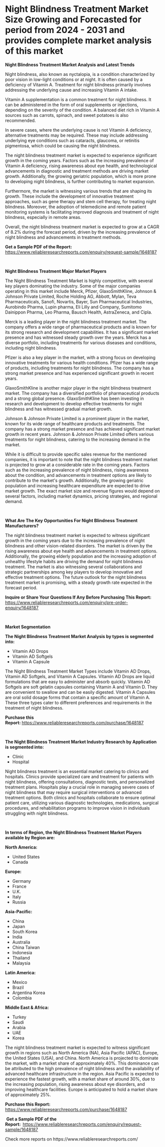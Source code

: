 <p><h1>Night Blindness Treatment Market Size Growing and Forecasted for period from 2024 - 2031 and provides complete market analysis of this market</h1></p><p><strong>Night Blindness Treatment Market Analysis and Latest Trends</strong></p>
<p><p>Night blindness, also known as nyctalopia, is a condition characterized by poor vision in low-light conditions or at night. It is often caused by a deficiency of Vitamin A. Treatment for night blindness primarily involves addressing the underlying cause and increasing Vitamin A intake.</p><p>Vitamin A supplementation is a common treatment for night blindness. It can be administered in the form of oral supplements or injections, depending on the severity of the condition. A balanced diet rich in Vitamin A sources such as carrots, spinach, and sweet potatoes is also recommended.</p><p>In severe cases, where the underlying cause is not Vitamin A deficiency, alternative treatments may be required. These may include addressing underlying eye conditions such as cataracts, glaucoma, or retinitis pigmentosa, which could be causing the night blindness.</p><p>The night blindness treatment market is expected to experience significant growth in the coming years. Factors such as the increasing prevalence of Vitamin A deficiency, rising awareness about eye health, and technological advancements in diagnostic and treatment methods are driving market growth. Additionally, the growing geriatric population, which is more prone to developing night blindness, is further contributing to market expansion.</p><p>Furthermore, the market is witnessing various trends that are shaping its growth. These include the development of innovative treatment approaches, such as gene therapy and stem cell therapy, for treating night blindness. Moreover, the adoption of telemedicine and remote patient monitoring systems is facilitating improved diagnosis and treatment of night blindness, especially in remote areas.</p><p>Overall, the night blindness treatment market is expected to grow at a CAGR of 8.2% during the forecast period, driven by the increasing prevalence of night blindness and advancements in treatment methods.</p></p>
<p><strong>Get a Sample PDF of the Report:&nbsp;</strong> <a href="https://www.reliableresearchreports.com/enquiry/request-sample/1648187">https://www.reliableresearchreports.com/enquiry/request-sample/1648187</a></p>
<p>&nbsp;</p>
<p><strong>Night Blindness Treatment Major Market Players</strong></p>
<p><p>The Night Blindness Treatment Market is highly competitive, with several key players dominating the industry. Some of the major companies operating in this market include Merck, Pfizer, GlaxoSmithKline, Johnson & Johnson Private Limited, Roche Holding AG, Abbott, Mylan, Teva Pharmaceuticals, Sanofi, Novartis, Bayer, Sun Pharmaceutical Industries, Aurobindo Pharma, Lupin pharma, Eli Lilly and Company, Sumitomo Dainippon Pharma, Leo Pharma, Bausch Health, AstraZeneca, and Cipla. </p><p>Merck is a leading player in the night blindness treatment market. The company offers a wide range of pharmaceutical products and is known for its strong research and development capabilities. It has a significant market presence and has witnessed steady growth over the years. Merck has a diverse portfolio, including treatments for various diseases and conditions, including night blindness.</p><p>Pfizer is also a key player in the market, with a strong focus on developing innovative treatments for various health conditions. Pfizer has a wide range of products, including treatments for night blindness. The company has a strong market presence and has experienced significant growth in recent years.</p><p>GlaxoSmithKline is another major player in the night blindness treatment market. The company has a diversified portfolio of pharmaceutical products and a strong global presence. GlaxoSmithKline has been investing in research and development to develop effective treatments for night blindness and has witnessed gradual market growth.</p><p>Johnson & Johnson Private Limited is a prominent player in the market, known for its wide range of healthcare products and treatments. The company has a strong market presence and has achieved significant market growth in recent years. Johnson & Johnson Private Limited offers various treatments for night blindness, catering to the increasing demand in the market.</p><p>While it is difficult to provide specific sales revenue for the mentioned companies, it is important to note that the night blindness treatment market is projected to grow at a considerable rate in the coming years. Factors such as the increasing prevalence of night blindness, rising awareness about the condition, and advancements in treatment options are likely to contribute to the market's growth. Additionally, the growing geriatric population and increasing healthcare expenditure are expected to drive market growth. The exact market size and revenue figures would depend on several factors, including market dynamics, pricing strategies, and regional demand.</p></p>
<p>&nbsp;</p>
<p><strong>What Are The Key Opportunities For Night Blindness Treatment Manufacturers?</strong></p>
<p><p>The night blindness treatment market is expected to witness significant growth in the coming years due to the increasing prevalence of night blindness and other vision-related disorders. The market is driven by the rising awareness about eye health and advancements in treatment options. Additionally, the growing elderly population and the increasing adoption of unhealthy lifestyle habits are driving the demand for night blindness treatment. The market is also witnessing several collaborations and strategic partnerships among key players to develop innovative and effective treatment options. The future outlook for the night blindness treatment market is promising, with a steady growth rate expected in the forecast period.</p></p>
<p><strong>Inquire or Share Your Questions If Any Before Purchasing This Report:</strong> <a href="https://www.reliableresearchreports.com/enquiry/pre-order-enquiry/1648187">https://www.reliableresearchreports.com/enquiry/pre-order-enquiry/1648187</a></p>
<p>&nbsp;</p>
<p><strong>Market Segmentation</strong></p>
<p><strong>The Night Blindness Treatment Market Analysis by types is segmented into:</strong></p>
<p><ul><li>Vitamin AD Drops</li><li>Vitamin AD Softgels</li><li>Vitamin A Capsule</li></ul></p>
<p><p>The Night Blindness Treatment Market Types include Vitamin AD Drops, Vitamin AD Softgels, and Vitamin A Capsules. Vitamin AD Drops are liquid formulations that are easy to administer and absorb quickly. Vitamin AD Softgels are soft gelatin capsules containing Vitamin A and Vitamin D. They are convenient to swallow and can be easily digested. Vitamin A Capsules are oral solid dosage forms that contain a specific amount of Vitamin A. These three types cater to different preferences and requirements in the treatment of night blindness.</p></p>
<p><strong>Purchase this Report:&nbsp;</strong><a href="https://www.reliableresearchreports.com/purchase/1648187">https://www.reliableresearchreports.com/purchase/1648187</a></p>
<p>&nbsp;</p>
<p><strong>The Night Blindness Treatment Market Industry Research by Application is segmented into:</strong></p>
<p><ul><li>Clinic</li><li>Hospital</li></ul></p>
<p><p>Night blindness treatment is an essential market catering to clinics and hospitals. Clinics provide specialized care and treatment for patients with night blindness, offering consultations, diagnostic tests, and personalized treatment plans. Hospitals play a crucial role in managing severe cases of night blindness that may require surgical interventions or advanced treatment options. Both clinics and hospitals collaborate to ensure optimal patient care, utilizing various diagnostic technologies, medications, surgical procedures, and rehabilitation programs to improve vision in individuals struggling with night blindness.</p></p>
<p>&nbsp;</p>
<p><strong>In terms of Region, the Night Blindness Treatment Market Players available by Region are:</strong></p>
<p>
    <p> <strong> North America: </strong>
        <ul>
            <li>United States</li>
            <li>Canada</li>
        </ul>
        </p> 
    <p> <strong> Europe: </strong>
        <ul>
            <li>Germany</li>
            <li>France</li>
            <li>U.K.</li>
            <li>Italy</li>
            <li>Russia</li>
        </ul>
        </p> 
    <p> <strong> Asia-Pacific: </strong>
        <ul>
            <li>China</li>
            <li>Japan</li>
            <li>South Korea</li>
            <li>India</li>
            <li>Australia</li>
            <li>China Taiwan</li>
            <li>Indonesia</li>
            <li>Thailand</li>
            <li>Malaysia</li>
        </ul>
        </p> 
    <p> <strong> Latin America: </strong>
        <ul>
            <li>Mexico</li>
            <li>Brazil</li>
            <li>Argentina Korea</li>
            <li>Colombia</li>
        </ul>
        </p> 
    <p> <strong> Middle East & Africa: </strong>
        <ul>
            <li>Turkey</li>
            <li>Saudi</li>
            <li>Arabia</li>
            <li>UAE</li>
            <li>Korea</li>
        </ul>
    </p>
    </p>
<p><p>The night blindness treatment market is expected to witness significant growth in regions such as North America (NA), Asia Pacific (APAC), Europe, the United States (USA), and China. North America is projected to dominate the market, with a market share of approximately 40%. This dominance can be attributed to the high prevalence of night blindness and the availability of advanced healthcare infrastructure in the region. Asia Pacific is expected to experience the fastest growth, with a market share of around 30%, due to the increasing population, rising awareness about eye disorders, and improving healthcare facilities. Europe is anticipated to hold a market share of approximately 25%.</p></p>
<p><strong>Purchase this Report: </strong><a href="https://www.reliableresearchreports.com/purchase/1648187">https://www.reliableresearchreports.com/purchase/1648187</a></p>
<p>&nbsp;<strong>Get a Sample PDF of the Report:&nbsp;&nbsp;</strong><a href="https://www.reliableresearchreports.com/enquiry/request-sample/1648187">https://www.reliableresearchreports.com/enquiry/request-sample/1648187</a></p>
<p><strong></strong></p>
<p>Check more reports on https://www.reliableresearchreports.com/</p>
